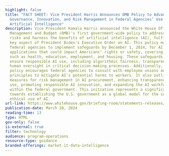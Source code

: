 ```yaml
---
highlight: false
title: "FACT SHEET: Vice President Harris Announces OMB Policy to Advance
  Governance, Innovation, and Risk Management in Federal Agencies’ Use of
  Artificial Intelligence"
description: Vice President Kamala Harris announced the White House Office of
  Management and Budget (OMB)'s first government-wide policy to address the
  risks and harness the benefits of artificial intelligence (AI), fulfilling a
  key aspect of President Biden's Executive Order on AI. This policy mandates
  federal agencies to implement safeguards by December 1, 2024, for AI
  applications that could impact Americans' rights or safety, covering areas
  such as health, education, employment, and housing. These safeguards aim to
  ensure responsible AI use, including algorithmic fairness, transparency, and
  human oversight in critical decision-making processes. Additionally, the
  policy encourages federal agencies to consult with employee unions and adopt
  principles to mitigate AI's potential harms to workers. It also outlines
  measures for risk management in AI procurement, enhancing transparency in AI
  use, promoting responsible AI innovation, and expanding the AI workforce
  within the federal government. This initiative represents a significant step
  towards establishing the U.S. government as a global model for the safe and
  ethical use of AI.
url-link: https://www.whitehouse.gov/briefing-room/statements-releases/2024/03/28/fact-sheet-vice-president-harris-announces-omb-policy-to-advance-governance-innovation-and-risk-management-in-federal-agencies-use-of-artificial-intelligence/
publication-date: March 28, 2024
reading-time: 13
type: HTML
gov-only: false
is-external: true
filter: technology
audience: program-operations
resource-type: guidance
branded-offerings: market-it-data-intelligence
---
```

